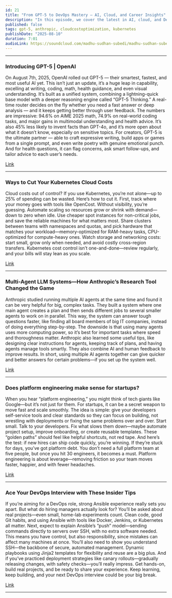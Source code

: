 ```yaml
---
id: 21
title: "From GPT-5 to DevOps Mastery — AI, Cloud, and Career Insights"
description: "In this episode, we cover the latest in AI, cloud, and DevOps. From OpenAI’s powerful GPT-5 and Anthropic’s multi-agent research breakthroughs, to practical tips for cutting Kubernetes costs, making platform engineering work for startups, and nailing your next DevOps interview. Whether you’re building the future with AI, scaling cloud systems, or leveling up your engineering career, this episode is packed with insights you can use today."
published: false
tags: gpt-5, anthropic, cloudcostoptimization, kubernetes
publishDate: "2025-08-10"
duration: 7:01
audioLink: https://soundcloud.com/madhu-sudhan-subedi/madhu-sudhan-subedi-tech-weekly-twentyone-episode
---
```


---

### **Introducing GPT-5 | OpenAI**

On August 7th, 2025, OpenAI rolled out GPT-5 — their smartest, fastest, and most useful AI yet. This isn’t just an update, it’s a huge leap in capability, excelling at writing, coding, math, health guidance, and even visual understanding.
It’s built as a unified system, combining a lightning-quick base model with a deeper reasoning engine called “GPT-5 Thinking.” A real-time router decides on the fly whether you need a fast answer or deep analysis — and it keeps getting better through user feedback.
The numbers are impressive: 94.6% on AIME 2025 math, 74.9% on real-world coding tasks, and major gains in multimodal understanding and health advice. It’s also 45% less likely to invent facts than GPT-4o, and it’s more open about what it doesn’t know, especially on sensitive topics.
For creators, GPT-5 is the ultimate partner — able to craft expressive writing, build apps or games from a single prompt, and even write poetry with genuine emotional punch. And for health questions, it can flag concerns, ask smart follow-ups, and tailor advice to each user’s needs.

[Link](https://openai.com/index/introducing-gpt-5/)

---

### **Ways to Cut Your Kubernetes Cloud Costs**

Cloud costs out of control? If you use Kubernetes, you’re not alone—up to 25% of spending can be wasted. Here’s how to cut it.
First, track where your money goes with tools like OpenCost. Without visibility, you’re guessing.
Automate scaling so resources grow or shrink with demand—down to zero when idle. Use cheaper spot instances for non-critical jobs, and save the reliable machines for what matters most.
Share clusters between teams with namespaces and quotas, and pick hardware that matches your workload—memory-optimized for RAM-heavy tasks, CPU-optimized for compute-heavy ones.
Watch storage and networking costs: start small, grow only when needed, and avoid costly cross-region transfers.
Kubernetes cost control isn’t one-and-done—review regularly, and your bills will stay lean as you scale.

[Link](https://blog.cleancompute.net/p/kubernetes-cost-optimization)

---

### **Multi-Agent LLM Systems—How Anthropic’s Research Tool Changed the Game**

Anthropic studied running multiple AI agents at the same time and found it can be very helpful for big, complex tasks. They built a system where one main agent creates a plan and then sends different jobs to several smaller agents to work on in parallel. This way, the system can answer tough questions faster, like finding all board members of big IT companies, instead of doing everything step-by-step.
The downside is that using many agents uses more computing power, so it’s best for important tasks where speed and thoroughness matter. Anthropic also learned some useful tips, like designing clear instructions for agents, keeping track of plans, and having agents manage tools smartly. They also combine AI and human feedback to improve results.
In short, using multiple AI agents together can give quicker and better answers for certain problems—if you set up the system well.

[Link](https://simonwillison.net/2025/Jun/14/multi-agent-research-system)

---

### **Does platform engineering make sense for startups?**

When you hear “platform engineering,” you might think of tech giants like Google—but it’s not just for them. For startups, it can be a secret weapon to move fast and scale smoothly.
The idea is simple: give your developers self-service tools and clear standards so they can focus on building, not wrestling with deployments or fixing the same problems over and over.
Start small. Talk to your developers. Fix what slows them down—maybe automate project setup, improve onboarding, or create reusable templates. These “golden paths” should feel like helpful shortcuts, not red tape.
And here’s the test: if new hires can ship code quickly, you’re winning. If they’re stuck for days, you’ve got platform debt.
You don’t need a full platform team at five people, but once you hit 30 engineers, it becomes a must. Platform engineering is about leverage—removing friction so your team moves faster, happier, and with fewer headaches.

[Link](https://platformengineering.org/blog/does-platform-engineering-make-sense-for-startups?utm_source=tldrdevops)

---

### **Ace Your DevOps Interview with These Insider Tips**

If you’re aiming for a DevOps role, strong Ansible experience really sets you apart. But what do hiring managers actually look for?
You’ll be asked about real projects—even small, home-lab experiments count. Clean code, good Git habits, and using Ansible with tools like Docker, Jenkins, or Kubernetes all matter.
Next, expect to explain Ansible’s “push” model—sending commands directly to servers over SSH, with no extra software needed. This means you have control, but also responsibility, since mistakes can affect many machines at once.
You’ll also need to show you understand SSH—the backbone of secure, automated management.
Dynamic playbooks using Jinja2 templates for flexibility and reuse are a big plus.
And if you’ve practiced deployment strategies like canary rollouts—gradually releasing changes, with safety checks—you’ll really impress.
Get hands-on, build real projects, and be ready to share your experience. Keep learning, keep building, and your next DevOps interview could be your big break.

[Link](https://faun.pub/answer-these-6-ansible-questions-i-hire-you-as-devops-d85ed84c9ce5)

---
